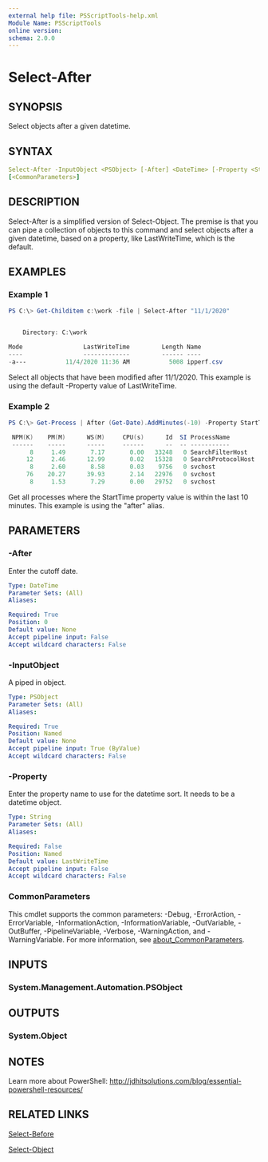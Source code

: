 ```yaml
---
external help file: PSScriptTools-help.xml
Module Name: PSScriptTools
online version:
schema: 2.0.0
---
```


# Select-After

## SYNOPSIS

Select objects after a given datetime.

## SYNTAX

```yaml
Select-After -InputObject <PSObject> [-After] <DateTime> [-Property <String>]
[<CommonParameters>]
```

## DESCRIPTION

Select-After is a simplified version of Select-Object. The premise is that you can pipe a collection of objects to this command and select objects after a given datetime, based on a property, like LastWriteTime, which is the default.

## EXAMPLES

### Example 1

```powershell
PS C:\> Get-Childitem c:\work -file | Select-After "11/1/2020"


    Directory: C:\work

Mode                 LastWriteTime         Length Name
----                 -------------         ------ ----
-a---           11/4/2020 11:36 AM           5008 ipperf.csv
```

Select all objects that have been modified after 11/1/2020. This example is using the default -Property value of LastWriteTime.

### Example 2

```powershell
PS C:\> Get-Process | After (Get-Date).AddMinutes(-10) -Property StartTime

 NPM(K)    PM(M)      WS(M)     CPU(s)      Id  SI ProcessName
 ------    -----      -----     ------      --  -- -----------
      8     1.49       7.17       0.00   33248   0 SearchFilterHost
     12     2.46      12.99       0.02   15328   0 SearchProtocolHost
      8     2.60       8.58       0.03    9756   0 svchost
     76    20.27      39.93       2.14   22976   0 svchost
      8     1.53       7.29       0.00   29752   0 svchost
```

Get all processes where the StartTime property value is within the last 10 minutes. This example is using the "after" alias.

## PARAMETERS

### -After

Enter the cutoff date.

```yaml
Type: DateTime
Parameter Sets: (All)
Aliases:

Required: True
Position: 0
Default value: None
Accept pipeline input: False
Accept wildcard characters: False
```

### -InputObject

A piped in object.

```yaml
Type: PSObject
Parameter Sets: (All)
Aliases:

Required: True
Position: Named
Default value: None
Accept pipeline input: True (ByValue)
Accept wildcard characters: False
```

### -Property

Enter the property name to use for the datetime sort. It needs to be a datetime object.

```yaml
Type: String
Parameter Sets: (All)
Aliases:

Required: False
Position: Named
Default value: LastWriteTime
Accept pipeline input: False
Accept wildcard characters: False
```

### CommonParameters

This cmdlet supports the common parameters: -Debug, -ErrorAction, -ErrorVariable, -InformationAction, -InformationVariable, -OutVariable, -OutBuffer, -PipelineVariable, -Verbose, -WarningAction, and -WarningVariable. For more information, see [about_CommonParameters](http://go.microsoft.com/fwlink/?LinkID=113216).

## INPUTS

### System.Management.Automation.PSObject

## OUTPUTS

### System.Object

## NOTES

Learn more about PowerShell: http://jdhitsolutions.com/blog/essential-powershell-resources/

## RELATED LINKS

[Select-Before](Select-Before.md)

[Select-Object]()
